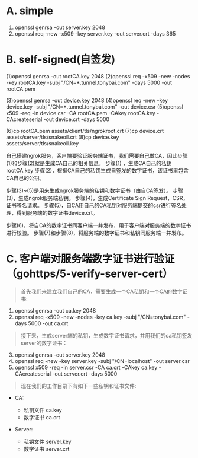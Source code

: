 # A. simple
1. openssl genrsa -out server.key 2048
2. openssl req -new -x509 -key server.key -out server.crt -days 365




# B. self-signed(自签发)
(1)openssl genrsa -out rootCA.key 2048
(2)openssl req -x509 -new -nodes -key rootCA.key -subj "/CN=*.tunnel.tonybai.com" -days 5000 -out rootCA.pem

(3)openssl genrsa -out device.key 2048
(4)openssl req -new -key device.key -subj "/CN=*.tunnel.tonybai.com" -out device.csr
(5)openssl x509 -req -in device.csr -CA rootCA.pem -CAkey rootCA.key -CAcreateserial -out device.crt -days 5000

(6)cp rootCA.pem assets/client/tls/ngrokroot.crt
(7)cp device.crt assets/server/tls/snakeoil.crt
(8)cp device.key assets/server/tls/snakeoil.key

自己搭建ngrok服务，客户端要验证服务端证书，我们需要自己做CA，因此步骤(1)和步骤(2)就是生成CA自己的相关信息。
步骤(1) ，生成CA自己的私钥 rootCA.key
步骤(2)，根据CA自己的私钥生成自签发的数字证书，该证书里包含CA自己的公钥。

步骤(3)~(5)是用来生成ngrok服务端的私钥和数字证书（由自CA签发）。
步骤(3)，生成ngrok服务端私钥。
步骤(4)，生成Certificate Sign Request，CSR，证书签名请求。
步骤(5)，自CA用自己的CA私钥对服务端提交的csr进行签名处理，得到服务端的数字证书device.crt。

步骤(6)，将自CA的数字证书同客户端一并发布，用于客户端对服务端的数字证书进行校验。
步骤(7)和步骤(8)，将服务端的数字证书和私钥同服务端一并发布。



# C. 客户端对服务端数字证书进行验证（gohttps/5-verify-server-cert）

> 首先我们来建立我们自己的CA，需要生成一个CA私钥和一个CA的数字证书:
1. openssl genrsa -out ca.key 2048
2. openssl req -x509 -new -nodes -key ca.key -subj "/CN=tonybai.com" -days 5000 -out ca.crt

> 接下来，生成server端的私钥，生成数字证书请求，并用我们的ca私钥签发server的数字证书：
3. openssl genrsa -out server.key 2048
4. openssl req -new -key server.key -subj "/CN=localhost" -out server.csr
5. openssl x509 -req -in server.csr -CA ca.crt -CAkey ca.key -CAcreateserial -out server.crt -days 5000

> 现在我们的工作目录下有如下一些私钥和证书文件: 
* CA:
    * 私钥文件 ca.key
    * 数字证书 ca.crt

* Server:
    * 私钥文件 server.key
    * 数字证书 server.crt